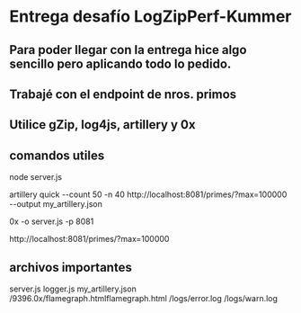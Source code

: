# Entrega desafío LogZipPerf-Kummer

## Para poder llegar con la entrega hice algo sencillo pero aplicando todo lo pedido.
## Trabajé con el endpoint de nros. primos
## Utilice gZip, log4js, artillery y 0x


## comandos utiles

node server.js

artillery quick --count 50 -n 40 http://localhost:8081/primes/?max=100000  --output my_artillery.json

0x -o server.js -p 8081
 
http://localhost:8081/primes/?max=100000



## archivos importantes
server.js
logger.js
my_artillery.json
/9396.0x/flamegraph.htmlflamegraph.html
/logs/error.log
/logs/warn.log
